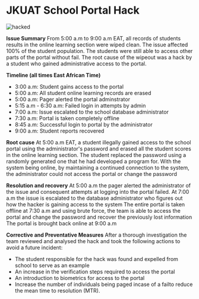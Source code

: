 # JKUAT School Portal Hack
![hacked](https://user-images.githubusercontent.com/44066906/200189268-97832044-8c1d-4a9e-95e3-8f1ab800e049.gif)

**Issue Summary**
From 5:00 a.m to 9:00 a.m EAT, all records of students results in the online learning section were wiped clean. The issue affected 100% of the student population. The students were still able to access other parts of the portal without fail. The root cause of the wipeout was a hack by a student who gained administrative access to the portal.

**Timeline (all times East African Time)**
- 3:00 a.m: Student gains access to the portal
- 5:00 a.m: All student online learning records are erased
- 5:00 a.m: Pager alerted the portal adminstrator
- 5:15 a.m - 6:30 a.m: Failed login in attempts by admin
- 7:00 a.m: Issue escalated to the school database administrator
- 7:30 a.m: Portal is taken completely offline
- 8:45 a.m: Successful login to portal by the administrator
- 9:00 a.m: Student reports recovered

**Root cause**
At 5:00 a.m EAT, a student illegally gained access to the school portal using the administrator's password and erased all the student scores in the online learning section. The student replaced the password using a randomly generated one that he had developed a program for. With the system being online, by maintaining a continued connection to the system, the administrator could not access the portal or change the password

**Resolution and recovery**
At 5:00 a.m the pager alerted the administrator of the issue and consequent attempts at logging into the portal failed.
At 7:00 a.m the issue is escalated to the database administrator who figures out how the hacker is gaining access to the system
The entire portal is taken offline at 7:30 a.m and using brute force, the team is able to access the portal and change the password and recover the previously lost information
The portal is brought back online at 9:00 a.m

**Corrective and Preventative Measures**
After a thorough investigation the team reviewed and analysed the hack and took the following actions to avoid a future incident:
- The student responsible for the hack was found and expelled from school to serve as an example
- An increase in the verification steps required to access the portal
- An introduction to biometrics for access to the portal
- Increase the number of individuals being paged incase of a failto reduce the mean time to resolution (MTR).
